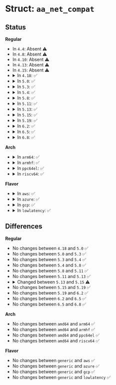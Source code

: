# Struct: <code>aa_net_compat</code>

## Status
<b>Regular</b>
<ul>
<li>
In <code>4.4</code>: Absent ⚠️
</li>
<li>
In <code>4.8</code>: Absent ⚠️
</li>
<li>
In <code>4.10</code>: Absent ⚠️
</li>
<li>
In <code>4.13</code>: Absent ⚠️
</li>
<li>
In <code>4.15</code>: Absent ⚠️
</li>
<li>
<details>
<summary>In <code>4.18</code>: ✅</summary>

```c
struct aa_net_compat {
    u16 allow[45];
    u16 audit[45];
    u16 quiet[45];
};
```
</details>
</li>
<li>
<details>
<summary>In <code>5.0</code>: ✅</summary>

```c
struct aa_net_compat {
    u16 allow[45];
    u16 audit[45];
    u16 quiet[45];
};
```
</details>
</li>
<li>
<details>
<summary>In <code>5.3</code>: ✅</summary>

```c
struct aa_net_compat {
    u16 allow[45];
    u16 audit[45];
    u16 quiet[45];
};
```
</details>
</li>
<li>
<details>
<summary>In <code>5.4</code>: ✅</summary>

```c
struct aa_net_compat {
    u16 allow[45];
    u16 audit[45];
    u16 quiet[45];
};
```
</details>
</li>
<li>
<details>
<summary>In <code>5.8</code>: ✅</summary>

```c
struct aa_net_compat {
    u16 allow[45];
    u16 audit[45];
    u16 quiet[45];
};
```
</details>
</li>
<li>
<details>
<summary>In <code>5.11</code>: ✅</summary>

```c
struct aa_net_compat {
    u16 allow[45];
    u16 audit[45];
    u16 quiet[45];
};
```
</details>
</li>
<li>
<details>
<summary>In <code>5.13</code>: ✅</summary>

```c
struct aa_net_compat {
    u16 allow[45];
    u16 audit[45];
    u16 quiet[45];
};
```
</details>
</li>
<li>
<details>
<summary>In <code>5.15</code>: ✅</summary>

```c
struct aa_net_compat {
    u16 allow[46];
    u16 audit[46];
    u16 quiet[46];
};
```
</details>
</li>
<li>
<details>
<summary>In <code>5.19</code>: ✅</summary>

```c
struct aa_net_compat {
    u16 allow[46];
    u16 audit[46];
    u16 quiet[46];
};
```
</details>
</li>
<li>
<details>
<summary>In <code>6.2</code>: ✅</summary>

```c
struct aa_net_compat {
    u16 allow[46];
    u16 audit[46];
    u16 quiet[46];
};
```
</details>
</li>
<li>
<details>
<summary>In <code>6.5</code>: ✅</summary>

```c
struct aa_net_compat {
    u16 allow[46];
    u16 audit[46];
    u16 quiet[46];
};
```
</details>
</li>
<li>
<details>
<summary>In <code>6.8</code>: ✅</summary>

```c
struct aa_net_compat {
    u16 allow[46];
    u16 audit[46];
    u16 quiet[46];
};
```
</details>
</li>
</ul>
<b>Arch</b>
<ul>
<li>
<details>
<summary>In <code>arm64</code>: ✅</summary>

```c
struct aa_net_compat {
    u16 allow[45];
    u16 audit[45];
    u16 quiet[45];
};
```
</details>
</li>
<li>
<details>
<summary>In <code>armhf</code>: ✅</summary>

```c
struct aa_net_compat {
    u16 allow[45];
    u16 audit[45];
    u16 quiet[45];
};
```
</details>
</li>
<li>
<details>
<summary>In <code>ppc64el</code>: ✅</summary>

```c
struct aa_net_compat {
    u16 allow[45];
    u16 audit[45];
    u16 quiet[45];
};
```
</details>
</li>
<li>
<details>
<summary>In <code>riscv64</code>: ✅</summary>

```c
struct aa_net_compat {
    u16 allow[45];
    u16 audit[45];
    u16 quiet[45];
};
```
</details>
</li>
</ul>
<b>Flavor</b>
<ul>
<li>
<details>
<summary>In <code>aws</code>: ✅</summary>

```c
struct aa_net_compat {
    u16 allow[45];
    u16 audit[45];
    u16 quiet[45];
};
```
</details>
</li>
<li>
<details>
<summary>In <code>azure</code>: ✅</summary>

```c
struct aa_net_compat {
    u16 allow[45];
    u16 audit[45];
    u16 quiet[45];
};
```
</details>
</li>
<li>
<details>
<summary>In <code>gcp</code>: ✅</summary>

```c
struct aa_net_compat {
    u16 allow[45];
    u16 audit[45];
    u16 quiet[45];
};
```
</details>
</li>
<li>
<details>
<summary>In <code>lowlatency</code>: ✅</summary>

```c
struct aa_net_compat {
    u16 allow[45];
    u16 audit[45];
    u16 quiet[45];
};
```
</details>
</li>
</ul>

## Differences
<b>Regular</b>
<ul>
<li>
No changes between <code>4.18</code> and <code>5.0</code> ✅
</li>
<li>
No changes between <code>5.0</code> and <code>5.3</code> ✅
</li>
<li>
No changes between <code>5.3</code> and <code>5.4</code> ✅
</li>
<li>
No changes between <code>5.4</code> and <code>5.8</code> ✅
</li>
<li>
No changes between <code>5.8</code> and <code>5.11</code> ✅
</li>
<li>
No changes between <code>5.11</code> and <code>5.13</code> ✅
</li>
<li>
<details>
<summary>Changed between <code>5.13</code> and <code>5.15</code> ⚠️</summary>
<ul>
<li>
<b>Field type changed. </b>
<code>u16 allow[45]</code> ➡️ <code>u16 allow[46]</code>
</li>
<li>
<b>Field type changed. </b>
<code>u16 audit[45]</code> ➡️ <code>u16 audit[46]</code>
</li>
<li>
<b>Field type changed. </b>
<code>u16 quiet[45]</code> ➡️ <code>u16 quiet[46]</code>
</li>
</ul>
</details>
</li>
<li>
No changes between <code>5.15</code> and <code>5.19</code> ✅
</li>
<li>
No changes between <code>5.19</code> and <code>6.2</code> ✅
</li>
<li>
No changes between <code>6.2</code> and <code>6.5</code> ✅
</li>
<li>
No changes between <code>6.5</code> and <code>6.8</code> ✅
</li>
</ul>
<b>Arch</b>
<ul>
<li>
No changes between <code>amd64</code> and <code>arm64</code> ✅
</li>
<li>
No changes between <code>amd64</code> and <code>armhf</code> ✅
</li>
<li>
No changes between <code>amd64</code> and <code>ppc64el</code> ✅
</li>
<li>
No changes between <code>amd64</code> and <code>riscv64</code> ✅
</li>
</ul>
<b>Flavor</b>
<ul>
<li>
No changes between <code>generic</code> and <code>aws</code> ✅
</li>
<li>
No changes between <code>generic</code> and <code>azure</code> ✅
</li>
<li>
No changes between <code>generic</code> and <code>gcp</code> ✅
</li>
<li>
No changes between <code>generic</code> and <code>lowlatency</code> ✅
</li>
</ul>
